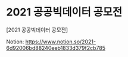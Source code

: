 # 2021 공공빅데이터 공모전
[2021 공공빅데이터 공모전]

Notion: https://www.notion.so/2021-6d92006bd88240eeb1833d379f2cb785

